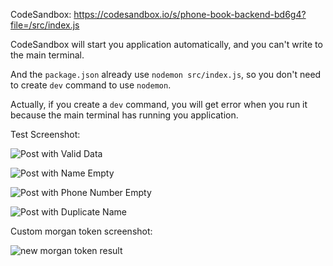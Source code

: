 CodeSandbox: https://codesandbox.io/s/phone-book-backend-bd6g4?file=/src/index.js

CodeSandbox will start you application automatically, and you can't write to the main terminal. 

And the `package.json` already use `nodemon src/index.js`, so you don't need to create `dev` command to use `nodemon`. 

Actually, if you create a `dev` command, you will get error when you run it because the main terminal has running you application.

Test Screenshot: 


![Post with Valid Data](https://github.com/fish-404/fullstackopen-fish/blob/master/part3/Phone%20Book%20Backend/postWithDatas.png)

![Post with Name Empty](https://github.com/fish-404/fullstackopen-fish/blob/master/part3/Phone%20Book%20Backend/postNameMissing.png)

![Post with Phone Number Empty](https://github.com/fish-404/fullstackopen-fish/blob/master/part3/Phone%20Book%20Backend/postPhoneMissing.png)

![Post with Duplicate Name](https://github.com/fish-404/fullstackopen-fish/blob/master/part3/Phone%20Book%20Backend/postUnique.png)

Custom morgan token screenshot:

![new morgan token result](https://github.com/fish-404/fullstackopen-fish/blob/master/part3/Phone%20Book%20Backend/morganMyToken.png)
